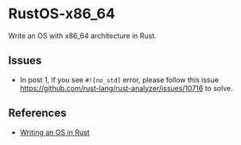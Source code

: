 # RustOS-x86_64

Write an OS with x86_64 architecture in Rust.

## Issues

- In post 1, if you see `#![no_std]` error, please follow this issue <https://github.com/rust-lang/rust-analyzer/issues/10716> to solve.

## References

- [Writing an OS in Rust](https://os.phil-opp.com/)